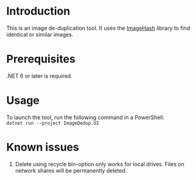 # Introduction
This is an image de-duplication tool. It uses the [ImageHash](https://github.com/coenm/ImageHash) library
to find identical or similar images.

# Prerequisites
.NET 6 or later is required

# Usage
To launch the tool, run the following command in a PowerShell:  
`dotnet run --project ImageDedup.UI`

# Known issues
1. Delete using recycle bin-option only works for local drives. Files on network shares will be permanently deleted.